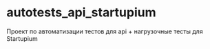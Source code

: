 # autotests_api_startupium
Проект по автоматизации тестов для api + нагрузочные тесты для Startupium

